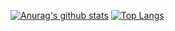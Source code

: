 [![Anurag's github stats](https://github-readme-stats.vercel.app/api?username=x-arvin&hide=contribs,prs&show_icons=true&theme=radical)](https://github.com/anuraghazra/github-readme-stats)
[![Top Langs](https://github-readme-stats.vercel.app/api/top-langs/?username=x-arvin)](https://github.com/anuraghazra/github-readme-stats)

